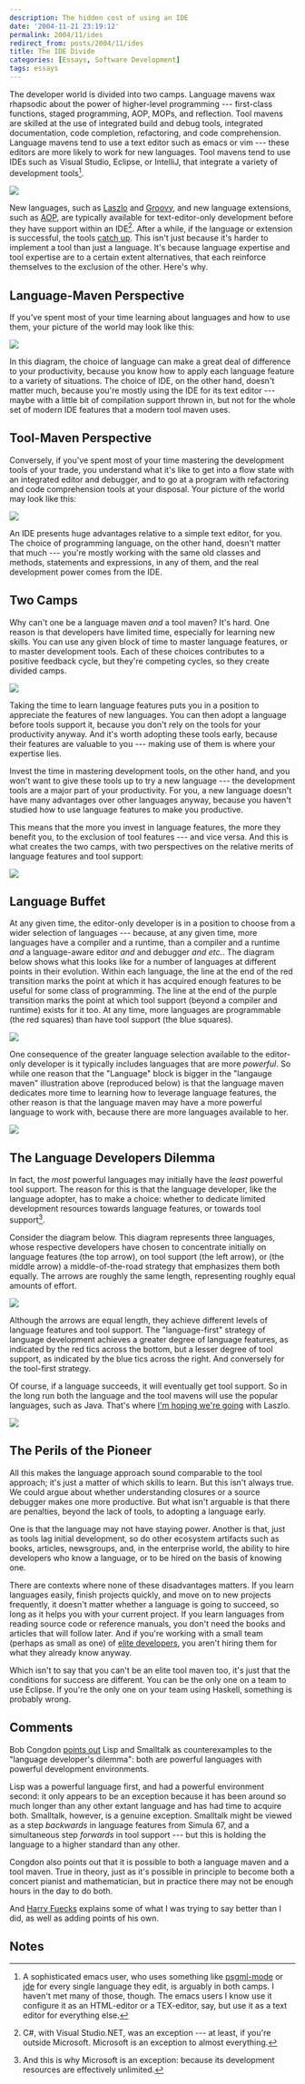 ```yaml
---
description: The hidden cost of using an IDE
date: '2004-11-21 23:19:12'
permalink: 2004/11/ides
redirect_from: posts/2004/11/ides
title: The IDE Divide
categories: [Essays, Software Development]
tags: essays
---
```


The developer world is divided into two camps. Language mavens wax rhapsodic
about the power of higher-level programming --- first-class functions, staged
programming, AOP, MOPs, and reflection. Tool mavens are skilled at the use of
integrated build and debug tools, integrated documentation, code completion,
refactoring, and code comprehension. Language mavens tend to use a text editor
such as emacs or vim --- these editors are more likely to work for new
languages. Tool mavens tend to use IDEs such as Visual Studio, Eclipse, or
IntelliJ, that integrate a variety of development tools[^1].

![]({{image_url}}/2004/ide/language-evolution.png)

New languages, such as [Laszlo](http://openlaszlo.org) and
[Groovy](http://groovy.codehaus.org/), and new language extensions, such as
[AOP](http://aosd.net/), are typically available for text-editor-only
development before they have support within an IDE[^2]. After a while, if the
language or extension is successful, the tools [catch up](/2004/11/ide4laszlo).
This isn't just because it's harder to implement a tool than just a language.
It's because language expertise and tool expertise are to a certain extent
alternatives, that each reinforce themselves to the exclusion of the other.
Here's why.

## Language-Maven Perspective

If you've spent most of your time learning about languages and how to use them,
your picture of the world may look like this:

![]({{image_url}}/2004/ide/language-stack.png)

In this diagram, the choice of language can make a great deal of difference to
your productivity, because you know how to apply each language feature to a
variety of situations. The choice of IDE, on the other hand, doesn't matter
much, because you're mostly using the IDE for its text editor --- maybe with a
little bit of compilation support thrown in, but not for the whole set of modern
IDE features that a modern tool maven uses.

## Tool-Maven Perspective

Conversely, if you've spent most of your time mastering the development tools of
your trade, you understand what it's like to get into a flow state with an
integrated editor and debugger, and to go at a program with refactoring and code
comprehension tools at your disposal. Your picture of the world may look like
this:

![]({{image_url}}/2004/ide/ide-stack.png)

An IDE presents huge advantages relative to a simple text editor, for you. The
choice of programming language, on the other hand, doesn't matter that much ---
you're mostly working with the same old classes and methods, statements and
expressions, in any of them, and the real development power comes from the IDE.

## Two Camps

Why can't one be a language maven _and_ a tool maven? It's hard. One reason is
that developers have limited time, especially for learning new skills. You can
use any given block of time to master language features, or to master
development tools. Each of these choices contributes to a positive feedback
cycle, but they're competing cycles, so they create divided camps.

![]({{image_url}}/2004/ide/mavens.png)

Taking the time to learn language features puts you in a position to appreciate
the features of new languages. You can then adopt a language before tools
support it, because you don't rely on the tools for your productivity anyway.
And it's worth adopting these tools early, because their features are valuable
to you --- making use of them is where your expertise lies.

Invest the time in mastering development tools, on the other hand, and you won't
want to give these tools up to try a new language --- the development tools are
a major part of your productivity. For you, a new language doesn't have many
advantages over other languages anyway, because you haven't studied how to use
language features to make you productive.

This means that the more you invest in language features, the more they benefit
you, to the exclusion of tool features --- and vice versa. And this is what
creates the two camps, with two perspectives on the relative merits of language
features and tool support:

![]({{image_url}}/2004/ide/two-perspectives.png)

## Language Buffet

At any given time, the editor-only developer is in a position to choose from a
wider selection of languages --- because, at any given time, more languages have
a compiler and a runtime, than a compiler and a runtime _and_ a language-aware
editor _and_ and debugger _and etc._. The diagram below shows what this looks
like for a number of languages at different points in their evolution. Within
each language, the line at the end of the red transition marks the point at
which it has acquired enough features to be useful for some class of
programming. The line at the end of the purple transition marks the point at
which tool support (beyond a compiler and runtime) exists for it too. At any
time, more languages are programmable (the red squares) than have tool support
(the blue squares).

![]({{image_url}}/2004/ide/language-adoption-timeslice.png)

One consequence of the greater language selection available to the editor-only
developer is it typically includes languages that are more _powerful_. So while
one reason that the "Language" block is bigger in the "langauge maven"
illustration above (reproduced below) is that the language maven dedicates more
time to learning how to leverage language features, the other reason is that the
language maven may have a more powerful language to work with, because there are
more languages available to her.

![]({{image_url}}/2004/ide/language-stack.png)

## The Language Developers Dilemma

In fact, the _most_ powerful languages may initially have the _least_ powerful
tool support. The reason for this is that the language developer, like the
language adopter, has to make a choice: whether to dedicate limited development
resources towards language features, or towards tool support[^3].

Consider the diagram below. This diagram represents three languages, whose
respective developers have chosen to concentrate initially on language features
(the top arrow), on tool support (the left arrow), or (the middle arrow) a
middle-of-the-road strategy that emphasizes them both equally. The arrows are
roughly the same length, representing roughly equal amounts of effort.

![]({{image_url}}/2004/ide/feature-tool-first-choice.png)

Although the arrows are equal length, they achieve different levels of language
features and tool support. The "language-first" strategy of language development
achieves a greater degree of language features, as indicated by the red tics
across the bottom, but a lesser degree of tool support, as indicated by the blue
tics across the right. And conversely for the tool-first strategy.

Of course, if a language succeeds, it will eventually get tool support. So in
the long run both the language and the tool mavens will use the popular
languages, such as Java. That's where [I'm hoping we're
going](http:/archives/2004/11/ide4laszlo) with Laszlo.

![]({{image_url}}/2004/ide/feature-first-stage-two.png)

## The Perils of the Pioneer

All this makes the language approach sound comparable to the tool approach; it's
just a matter of which skills to learn. But this isn't always true. We could
argue about whether understanding closures or a source debugger makes one more
productive. But what isn't arguable is that there are penalties, beyond the lack
of tools, to adopting a language early.

One is that the language may not have staying power. Another is that, just as
tools lag initial development, so do other ecosystem artifacts such as books,
articles, newsgroups, and, in the enterprise world, the ability to hire
developers who know a language, or to be hired on the basis of knowing one.

There are contexts where none of these disadvantages matters. If you learn
languages easily, finish projects quickly, and move on to new projects
frequently, it doesn't matter whether a language is going to succeed, so long as
it helps you with your current project. If you learn languages from reading
source code or reference manuals, you don't need the books and articles that
will follow later. And if you're working with a small team (perhaps as small as
one) of [elite developers](http://paulgraham.com/avg.html), you aren't hiring
them for what they already know anyway.

Which isn't to say that you can't be an elite tool maven too, it's just that the
conditions for success are different. You can be the only one on a team to use
Eclipse. If you're the only one on your team using Haskell, something is
probably wrong.

## Comments

Bob Congdon [points
out](http://www.bobcongdon.net/blog/2004/11/dividing-developer-world.html) Lisp
and Smalltalk as counterexamples to the "language developer's dilemma": both are
powerful languages with powerful development environments.

Lisp was a powerful language first, and had a powerful environment second: it
only appears to be an exception because it has been around so much longer than
any other extant language and has had time to acquire both. Smalltalk, however,
is a genuine exception. Smalltalk might be viewed as a step _backwards_ in
language features from Simula 67, and a simultaneous step _forwards_ in tool
support --- but this is holding the language to a higher standard than any
other.

Congdon also points out that it is possible to both a language maven and a tool
maven. True in theory, just as it's possible in principle to become both a
concert pianist and mathematician, but in practice there may not be enough hours
in the day to do both.

And [Harry Fuecks](http://www.sitepoint.com/blog-post-view.php?id=212780)
explains some of what I was trying to say better than I did, as well as adding
points of his own.

## Notes

[^1]: A sophisticated emacs user, who uses something like [psgml-mode](http://www.lysator.liu.se/projects/about_psgml.html) or [jde](http://jdee.sunsite.dk/) for every single language they edit, is arguably in both camps. I haven't met many of those, though. The emacs users I know use it configure it as an HTML-editor or a TEX-editor, say, but use it as a text editor for everything else.

[^2]: C#, with Visual Studio.NET, was an exception --- at least, if you're outside Microsoft. Microsoft is an exception to almost everything.

[^3]: And this is why Microsoft is an exception: because its development resources are effectively unlimited.
